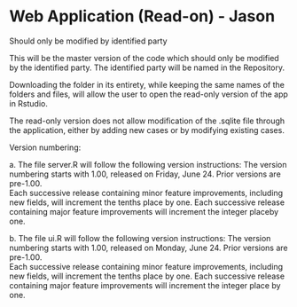 # Web Application (Read-on) - Jason
Should only be modified by identified party

This will be the master version of the code which should only be modified by the identified party. The identified party will be named in the Repository.

Downloading the folder in its entirety, while keeping the same names of the folders and files, will allow the user to open the read-only version of the app in Rstudio.

The read-only version does not allow modification of the .sqlite file through the application, either by adding new cases or by modifying existing cases.

Version numbering: 

a. The file server.R will follow the following version instructions: 
The version numbering starts with 1.00, released on Friday, June 24.  Prior versions are pre-1.00.  
Each successive release containing minor feature improvements, including new fields, will increment the tenths place by one. 
Each successive release containing major feature improvements will increment the integer placeby one.

b.	The file ui.R will follow the following version instructions: 
The version numbering starts with 1.00, released on Monday, June 24.  Prior versions are pre-1.00.  
Each successive release containing minor feature improvements, including new fields, will increment the tenths place by one. 
Each successive release containing major feature improvements will increment the integer place by one.
